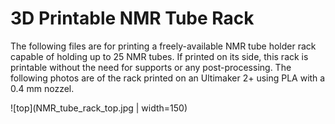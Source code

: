 # 3D Printable NMR Tube Rack

The following files are for printing a freely-available NMR tube holder rack capable of holding up to 25 NMR tubes. If printed on its side, this rack is printable without the need for supports or any post-processing. The following photos are of the rack printed on an Ultimaker 2+ using PLA with a 0.4 mm nozzel.

![top](NMR_tube_rack_top.jpg | width=150)
